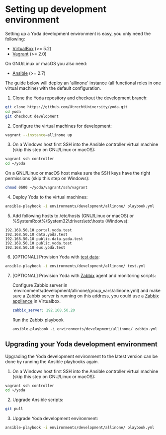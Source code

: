 # Setting up development environment
Setting up a Yoda development environment is easy, you only need the following:

* [VirtualBox](https://www.virtualbox.org/manual/ch02.html) (>= 5.2)
* [Vagrant](https://www.vagrantup.com/docs/installation/) (>= 2.0)

On GNU/Linux or macOS you also need:
* [Ansible](https://docs.ansible.com/ansible/intro_installation.html) (>= 2.7)

The guide below will deploy an 'allinone' instance (all functional roles in one virtual machine) with the default configuration.

1. Clone the Yoda repository and checkout the development branch:
```bash
git clone https://github.com/UtrechtUniversity/yoda.git
cd yoda
git checkout development
```

2. Configure the virtual machines for development:
```bash
vagrant --instance=allinone up
```

3. On a Windows host first SSH into the Ansible controller virtual machine (skip this step on GNU/Linux or macOS):
```bash
vagrant ssh controller
cd ~/yoda
```
On a GNU/Linux or macOS host make sure the SSH keys have the right permissions (skip this step on Windows):
```bash
chmod 0600 ~/yoda/vagrant/ssh/vagrant
```

4. Deploy Yoda to the virtual machines:
```bash
ansible-playbook -i environments/development/allinone/ playbook.yml
```

5. Add following hosts to /etc/hosts (GNU/Linux or macOS) or  %SystemRoot%\System32\drivers\etc\hosts (Windows):
```
192.168.50.10 portal.yoda.test
192.168.50.10 data.yoda.test
192.168.50.10 public.data.yoda.test
192.168.50.10 public.yoda.test
192.168.50.10 eus.yoda.test
```

6. [OPTIONAL] Provision Yoda with [test data](development-test-data.md):
```bash
ansible-playbook -i environments/development/allinone/ test.yml
```

7. [OPTIONAL] Provision Yoda with [Zabbix](https://www.zabbix.com/) agent and monitoring scripts:

    Configure Zabbix server in `environments/development/allinone/group_vars/allinone.yml) and make sure a Zabbix server is running on this address, you could use a [Zabbix appliance](https://www.zabbix.com/download_appliance) in Virtualbox.
    ```yaml
    zabbix_server: 192.168.50.20
    ```
    Run the Zabbix playbook
    ```
    ansible-playbook -i environments/development/allinone/ zabbix.yml
    ```

## Upgrading your Yoda development environment
Upgrading the Yoda development environment to the latest version can be done by running the Ansible playbooks again.

1. On a Windows host first SSH into the Ansible controller virtual machine (skip this step on GNU/Linux or macOS):
```bash
vagrant ssh controller
cd ~/yoda
```

2. Upgrade Ansible scripts:
```bash
git pull
```

3. Upgrade Yoda development environment:
```bash
ansible-playbook -i environments/development/allinone/ playbook.yml
```
